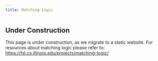 ```yaml
---
title: Matching Logic
---
```


## Under Construction

This page is under construction, as we migrate to a static website.
For resources about matching logic please refer to: https://fsl.cs.illinois.edu/projects/matching-logic/
